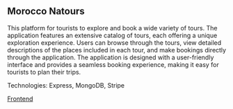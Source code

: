 ## Morocco Natours

This platform for tourists to explore and book a wide variety of tours. The application features an extensive catalog of tours, each offering a unique exploration experience. Users can browse through the tours, view detailed descriptions of the places included in each tour, and make bookings directly through the application. The application is designed with a user-friendly interface and provides a seamless booking experience, making it easy for tourists to plan their trips.

Technologies: Express, MongoDB, Stripe

[Frontend](https://github.com/mouadmaa/morocco-natours-frontend)
